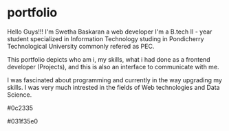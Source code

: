 # portfolio

Hello Guys!!!
I'm Swetha Baskaran a web developer
I'm a B.tech II - year student specialized in Information Technology studing in Pondicherry Technological University commonly refered as PEC.

This portfolio depicts who am i, my skills, what i had done as a frontend developer (Projects), and this is also an interface to communicate with me.

I was fascinated about programming and currently in the way upgrading my skills.
I was very much intrested in the fields of Web technologies and Data Science.

#0c2335


#031f35e0